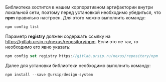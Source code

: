 Библиотека хостится в нашем корпоративном артифактории внутри локальной сети, поэтому перед установкой необходимо убедиться, что **npm** правильно настроен. Для этого можно выполнить команду:
```js static
npm config list
```

Параметр **registry** должен содержать ссылку на https://gitlab.ursip.ru/nexus/repository/npm. Если это не так, то необходимо его явно указать:
```js static
npm config set registry https://gitlab.ursip.ru/nexus/repository/npm
```

Далее для установки библиотеки необходимо выполнить команду:
```js static
npm install --save @ursip/design-system 
```